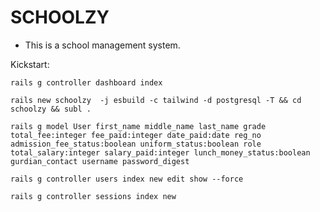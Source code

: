 # SCHOOLZY

- This is a school management system.

Kickstart:

```
rails g controller dashboard index
```

```
rails new schoolzy  -j esbuild -c tailwind -d postgresql -T && cd schoolzy && subl .
```

```
rails g model User first_name middle_name last_name grade total_fee:integer fee_paid:integer date_paid:date reg_no admission_fee_status:boolean uniform_status:boolean role total_salary:integer salary_paid:integer lunch_money_status:boolean gurdian_contact username password_digest
```

```
rails g controller users index new edit show --force
```

```
rails g controller sessions index new
```
